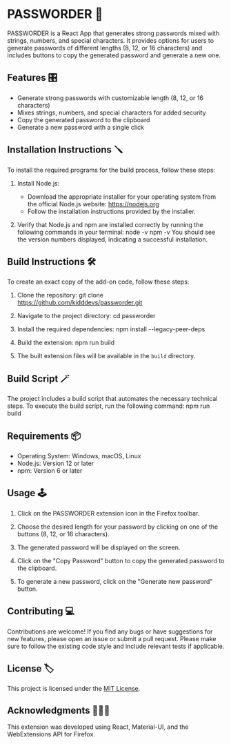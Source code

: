 # PASSWORDER 🔑

PASSWORDER is a React App that generates strong passwords mixed with strings, numbers, and special characters. It provides options for users to generate passwords of different lengths (8, 12, or 16 characters) and includes buttons to copy the generated password and generate a new one.

## Features 🎛️

- Generate strong passwords with customizable length (8, 12, or 16 characters)
- Mixes strings, numbers, and special characters for added security
- Copy the generated password to the clipboard
- Generate a new password with a single click

## Installation Instructions 🪛

To install the required programs for the build process, follow these steps:

1. Install Node.js:
   - Download the appropriate installer for your operating system from the official Node.js website: https://nodejs.org
   - Follow the installation instructions provided by the installer.

2. Verify that Node.js and npm are installed correctly by running the following commands in your terminal:
node -v
npm -v
You should see the version numbers displayed, indicating a successful installation.

## Build Instructions 🛠️

To create an exact copy of the add-on code, follow these steps:

1. Clone the repository: git clone https://github.com/kidddevs/passworder.git

2. Navigate to the project directory: cd passworder

3. Install the required dependencies: npm install --legacy-peer-deps

4. Build the extension: npm run build

5. The built extension files will be available in the `build` directory.

## Build Script 🪄

The project includes a build script that automates the necessary technical steps. To execute the build script, run the following command: npm run build

## Requirements 📦

- Operating System: Windows, macOS, Linux
- Node.js: Version 12 or later
- npm: Version 6 or later

## Usage 🕹️

1. Click on the PASSWORDER extension icon in the Firefox toolbar.

2. Choose the desired length for your password by clicking on one of the buttons (8, 12, or 16 characters).

3. The generated password will be displayed on the screen.

4. Click on the "Copy Password" button to copy the generated password to the clipboard.

5. To generate a new password, click on the "Generate new password" button.

## Contributing 💻

Contributions are welcome! If you find any bugs or have suggestions for new features, please open an issue or submit a pull request. Please make sure to follow the existing code style and include relevant tests if applicable.

## License 🏷️

This project is licensed under the [MIT License](LICENSE).

## Acknowledgments ✋🏽😎

This extension was developed using React, Material-UI, and the WebExtensions API for Firefox.